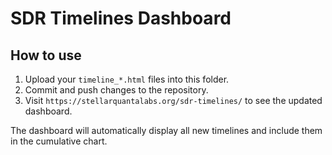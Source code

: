 # SDR Timelines Dashboard

## How to use
1. Upload your `timeline_*.html` files into this folder.
2. Commit and push changes to the repository.
3. Visit `https://stellarquantalabs.org/sdr-timelines/` to see the updated dashboard.

The dashboard will automatically display all new timelines and include them in the cumulative chart.
 
